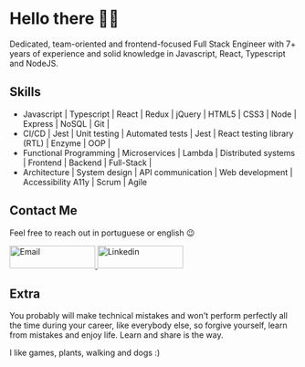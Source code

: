 # Hello there 👋💚
Dedicated, team-oriented and frontend-focused Full Stack Engineer with 7+ years of experience and solid knowledge in Javascript, React, Typescript and NodeJS.

## Skills
<ul>  
  <li>Javascript | Typescript | React | Redux | jQuery | HTML5 | CSS3 | Node | Express | NoSQL | Git |</li>
  <li>CI/CD | Jest | Unit testing | Automated tests | Jest | React testing library (RTL) | Enzyme | OOP |</li>
  <li>Functional Programming | Microservices | Lambda | Distributed systems | Frontend | Backend | Full-Stack |</li>
  <li>Architecture | System design | API communication | Web development | Accessibility A11y | Scrum | Agile</li>
</ul>

## Contact Me
<p>Feel free to reach out in portuguese or english 😉</p>
<a target="_blank" href="mailto:ericmadu416@gmail.com">
  <img alt="Email" width="150" height="40" src="https://img.shields.io/badge/Gmail-D14836?style=for-the-badge&logo=gmail&logoColor=white" />
</a>
<a target="_blank" href="https://www.linkedin.com/in/eric-madureira/">
  <img alt="Linkedin" width="150" height="40" src="https://img.shields.io/badge/-LinkedIn-%230077B5?style=for-the-badge&logo=linkedin&logoColor=white" />
</a>

## Extra
You probably will make technical mistakes and won't perform perfectly all the time during your career, like everybody else, so forgive yourself, learn from mistakes and enjoy life. Learn and share is the way.

I like games, plants, walking and dogs :)
